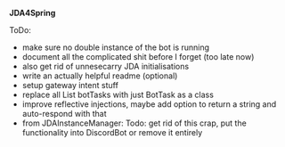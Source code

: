 **JDA4Spring**


ToDo:
- make sure no double instance of the bot is running
- document all the complicated shit before I forget (too late now)
- also get rid of unnesecarry JDA initialisations
- write an actually helpful readme (optional)
- setup gateway intent stuff
- replace all List<Object> botTasks with just BotTask as a class
- improve reflective injections, maybe add option to return a string and auto-respond with that
- from JDAInstanceManager: Todo: get rid of this crap, put the functionality into DiscordBot or remove it entirely

